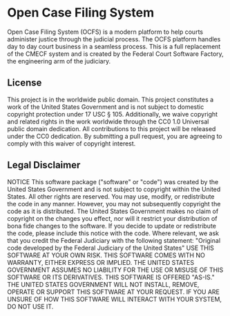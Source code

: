 # Open Case Filing System
Open Case Filing System (OCFS) is a modern platform to help courts administer justice through the judicial process. The OCFS platform handles day to day court business in a seamless process. This is a full replacement of the CMECF system and is created by the Federal Court Software Factory, the engineering arm of the judiciary.


## License
This project is in the worldwide public domain.
This project constitutes a work of the United States Government and is not subject to domestic copyright protection under 17 USC § 105. Additionally, we waive copyright and related rights in the work worldwide through the CC0 1.0 Universal public domain dedication.
All contributions to this project will be released under the CC0 dedication. By submitting a pull request, you are agreeing to comply with this waiver of copyright interest.

## Legal Disclaimer
NOTICE
This software package ("software" or "code") was created by the United States Government and is not subject to copyright within the United States. All other rights are reserved.  You may use, modify, or redistribute the code in any manner. However, you may not subsequently copyright the code as it is distributed. The United States Government makes no claim of copyright on the changes you effect, nor will it restrict your distribution of bona fide changes to the software. If you decide to update or redistribute the code, please include this notice with the code. Where relevant, we ask that you credit the Federal Judiciary with the following statement: "Original code developed by the Federal Judiciary of the United States"
USE THIS SOFTWARE AT YOUR OWN RISK. THIS SOFTWARE COMES WITH NO WARRANTY, EITHER EXPRESS OR IMPLIED. THE UNITED STATES GOVERNMENT ASSUMES NO LIABILITY FOR THE USE OR MISUSE OF THIS SOFTWARE OR ITS DERIVATIVES.
THIS SOFTWARE IS OFFERED "AS-IS." THE UNITED STATES GOVERNMENT WILL NOT INSTALL, REMOVE, OPERATE OR SUPPORT THIS SOFTWARE AT YOUR REQUEST. IF YOU ARE UNSURE OF HOW THIS SOFTWARE WILL INTERACT WITH YOUR SYSTEM, DO NOT USE IT.
